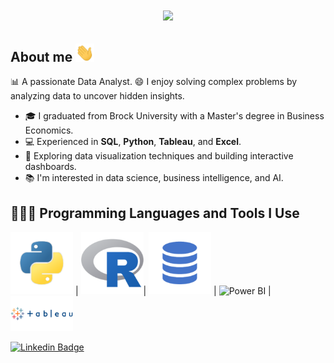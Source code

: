 <h1 align="center">
  <a href="https://git.io/typing-svg">
    <img src="https://readme-typing-svg.herokuapp.com/?lines=Welcome+to+My+Profile;+I'm+Zhihong+Mai;Nice+to+see+you!+👋&center=true&size=30&font=Lato&color=blue&speed=20">
  </a>
</h1>

## **About me** <img src="https://github.com/ZhihongMai/ZhihongMai/blob/main/wave.gif" width="30">


📊 A passionate Data Analyst. 😄 I enjoy solving complex problems by analyzing data to uncover hidden insights.
- 🎓 I graduated from Brock University with a Master's degree in Business Economics.
- 💻 Experienced in **SQL**, **Python**, **Tableau**, and **Excel**.
- 🌱 Exploring data visualization techniques and building interactive dashboards.
- 📚 I'm interested in data science, business intelligence, and AI.


## 👨🏻‍💻 **Programming Languages and Tools I Use**
<img title="Python" alt="Python" width="100px" src="https://raw.githubusercontent.com/github/explore/master/topics/python/python.png" /> | <img title="R" alt="R" width="100px" src="https://raw.githubusercontent.com/github/explore/master/topics/r/r.png" />| <img title="SQL" alt="SQL" width="100px" src="https://raw.githubusercontent.com/github/explore/master/topics/sql/sql.png" /> | <img title="Power BI" alt="Power BI" width="100px" src="https://upload.wikimedia.org/wikipedia/commons/3/38/Power_BI_Logo.svg" /> |  <img title="Tableau" alt="Tableau" width="100px" src="https://github.com/ZhihongMai/ZhihongMai/raw/main/Image/Tableau.png" />







[![Linkedin Badge](https://img.shields.io/badge/-zhmai-blue?style=flat&logo=Linkedin&logoColor=white&link=https://www.linkedin.com/in/zhmai/)](https://www.linkedin.com/in/zhmai/)
